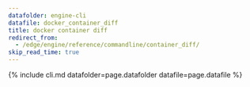 ```yaml
---
datafolder: engine-cli
datafile: docker_container_diff
title: docker container diff
redirect_from:
  - /edge/engine/reference/commandline/container_diff/
skip_read_time: true
---
```

<!--
This page is automatically generated from Docker's source code. If you want to
suggest a change to the text that appears here, open a ticket or pull request
in the source repository on GitHub:

https://github.com/docker/cli
-->

{% include cli.md datafolder=page.datafolder datafile=page.datafile %}
